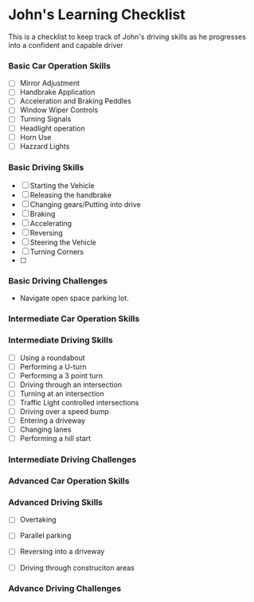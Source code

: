 # John's Learning Checklist

This is a checklist to keep track of John's driving skills as he progresses into a confident and capable driver

### Basic Car Operation Skills
- [ ] Mirror Adjustment
- [ ] Handbrake Application
- [ ] Acceleration and Braking Peddles
- [ ] Window Wiper Controls
- [ ] Turning Signals
- [ ] Headlight operation
- [ ] Horn Use
- [ ] Hazzard Lights

### Basic Driving Skills
- [ ] Starting the Vehicle
- [ ] Releasing the handbrake
- [ ] Changing gears/Putting into drive
- [ ] Braking
- [ ] Accelerating
- [ ] Reversing
- [ ] Steering the Vehicle
- [ ] Turning Corners
- [ ] 

### Basic Driving Challenges
- Navigate open space parking lot.


### Intermediate Car Operation Skills


### Intermediate Driving Skills
- [ ] Using a roundabout
- [ ] Performing a U-turn
- [ ] Performing a 3 point turn
- [ ] Driving through an intersection
- [ ] Turning at an intersection
- [ ] Traffic Light controlled intersections
- [ ] Driving over a speed bump
- [ ] Entering a driveway
- [ ] Changing lanes
- [ ] Performing a hill start

### Intermediate Driving Challenges



### Advanced Car Operation Skills



### Advanced Driving Skills
- [ ] Overtaking
- [ ] Parallel parking
- [ ] Reversing into a driveway
- [ ] Driving through construciton areas



### Advance Driving Challenges